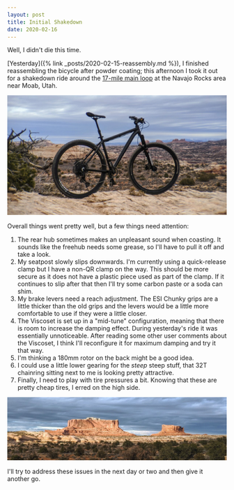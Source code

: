 ```yaml
---
layout: post
title: Initial Shakedown
date: 2020-02-16
---
```


<p class="lead" markdown="1">
  Well, I didn't die this time.
</p>

[Yesterday]({% link _posts/2020-02-15-reassembly.md %}), I finished reassembling the bicycle after powder coating; this afternoon I took it out for a shakedown ride around the [17-mile main loop](https://www.mtbproject.com/trail/7007957/navajo-rocks-chaco-loop) at the Navajo Rocks area near Moab, Utah.

![shakedown portrait](/assets/img/shakedown-2.jpg "shakedown portrait")

Overall things went pretty well, but a few things need attention:

1. The rear hub sometimes makes an unpleasant sound when coasting. It sounds like the freehub needs some grease, so I'll have to pull it off and take a look.
2. My seatpost slowly slips downwards. I'm currently using a quick-release clamp but I have a non-QR clamp on the way. This should be more secure as it does not have a plastic piece used as part of the clamp. If it continues to slip after that then I'll try some carbon paste or a soda can shim.
3. My brake levers need a reach adjustment. The ESI Chunky grips are a little thicker than the old grips and the levers would be a little more comfortable to use if they were a little closer.
4. The Viscoset is set up in a "mid-tune" configuration, meaning that there is room to increase the damping effect. During yesterday's ride it was essentially unnoticeable. After reading some other user comments about the Viscoset, I think I'll reconfigure it for maximum damping and try it that way.
5. I'm thinking a 180mm rotor on the back might be a good idea.
6. I could use a little lower gearing for the *steep* steep stuff, that 32T chainring sitting next to me is looking pretty attractive.
7. Finally, I need to play with tire pressures a bit. Knowing that these are pretty cheap tires, I erred on the high side.

![sunlit mesas](/assets/img/shakedown-1.jpg "sunlit mesas")

I'll try to address these issues in the next day or two and then give it another go.

